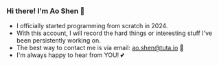 ### Hi there! I'm Ao Shen 👋
- I officially started programming from scratch in 2024.
- With this account, I will record the hard things or interesting stuff I've been persistently working on.
- The best way to contact me is via email: ao.shen@tuta.io 📩
- I'm always happy to hear from YOU! 💕

<!--
**ashenink/ashenink** is a ✨ _special_ ✨ repository because its `README.md` (this file) appears on your GitHub profile.

Here are some ideas to get you started:

- 🔭 I’m currently working on ...
- 🌱 I’m currently learning ...
- 👯 I’m looking to collaborate on ...
- 🤔 I’m looking for help with ...
- 💬 Ask me about ...
- 📫 How to reach me: ...
- 😄 Pronouns: ...
- ⚡ Fun fact: ...
-->

